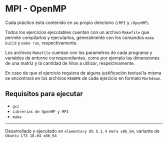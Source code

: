 # MPI - OpenMP

Cada práctico está contenido en su propio directorio (`/MPI` y `/OpenMP`).

Todos los ejercicios ejecutables cuentan con un archivo `Makefile` que permite compilarlos y ejecutarlos, generalmente con los comandos `make build` y `make run`, respectivamente.

Los archivos `Makefile` cuentan con los parametros de cada programa y variables de entorno correspondientes, como por ejemplo las dimensiones de una matriz y la cantidad de hilos a utilizar, respectivamente.

En caso de que el ejercicio requiera de alguna justificación textual la misma se encontrará en los archivos `README` de cada ejercicio en formato `Markdown`.

## Requisitos para ejecutar

- `gcc`
- `Librerias de OpenMP y MPI`
- `make`

---

Desarrollado y ejecutado en `elementary OS 5.1.4 Hera x86_64`, variante de `Ubuntu LTS 18.04 x86_64`
